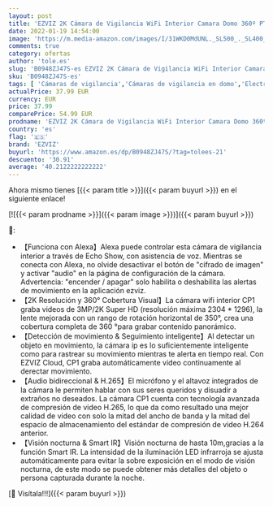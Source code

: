 ```yaml
---
layout: post
title: 'EZVIZ 2K Cámara de Vigilancia WiFi Interior Camara Domo 360º PTZ  Visión Nocturna  Detección de Movimiento  Audio Bidireccional  Compatible con Alexa y Google  Andriod/iOS  CP1'
date: 2022-01-19 14:54:00
image: 'https://m.media-amazon.com/images/I/31WKD0MdUNL._SL500_._SL400_.jpg'
comments: true
category: ofertas
author: 'tole.es'
slug: 'B0948ZJ47S-es EZVIZ 2K Cámara de Vigilancia WiFi Interior Camara Domo...'
sku: 'B0948ZJ47S-es'
tags: [ 'Cámaras de vigilancia','Cámaras de vigilancia en domo','Electrónica','Fotografía y videocámaras','alexa','ezviz', ]
actualPrice: 37.99 EUR
currency: EUR
price: 37.99
comparePrice: 54.99 EUR
prodname: 'EZVIZ 2K Cámara de Vigilancia WiFi Interior Camara Domo 360º PTZ  Visión Nocturna  Detección de Movimiento  Audio Bidireccional  Compatible con Alexa y Google  Andriod/iOS  CP1'
country: 'es'
flag: '🇪🇸'
brand: 'EZVIZ'
buyurl: 'https://www.amazon.es/dp/B0948ZJ47S/?tag=tolees-21'
descuento: '30.91'
average: '40.2122222222222'
---
```


Ahora mismo tienes [{{< param title >}}]({{< param buyurl >}}) en el siguiente enlace!

[![{{< param prodname >}}]({{< param image >}})]({{< param buyurl >}})

🔎:

- 【Funciona con Alexa】Alexa puede controlar esta cámara de vigilancia interior a través de Echo Show, con asistencia de voz. Mientras se conecta con Alexa, no olvide desactivar el botón de "cifrado de imagen" y activar "audio" en la página de configuración de la cámara. Advertencia: "encender / apagar" solo habilita o deshabilita las alertas de movimiento en la aplicación ezviz.
- 【2K Resolución y 360​​° Cobertura Visual】La cámara wifi interior CP1 graba videos de 3MP/2K Super HD (resolución máxima 2304 * 1296), la lente mejorada con un rango de rotación horizontal de 350°, crea una cobertura completa de 360 ​°para grabar contenido panorámico.
- 【Detección de movimiento & Seguimiento inteligente】Al detectar un objeto en movimiento, la cámara ip es lo suficientemente inteligente como para rastrear su movimiento mientras te alerta en tiempo real. Con EZVIZ Cloud, CP1 graba automáticamente video continuamente al derectar movimiento.
- 【Audio bidireccional & H.265】El micrófono y el altavoz integrados de la cámara le permiten hablar con sus seres queridos y disuadir a extraños no deseados. La cámara CP1 cuenta con tecnología avanzada de compresión de video H.265, lo que da como resultado una mejor calidad de video con solo la mitad del ancho de banda y la mitad del espacio de almacenamiento del estándar de compresión de video H.264 anterior.
- 【Visión nocturna & Smart IR】Visión nocturna de hasta 10m,gracias a la función Smart IR. La intensidad de la iluminación LED infrarroja se ajusta automáticamente para evitar la sobre exposición en el modo de visión nocturna, de este modo se puede obtener más detalles del objeto o persona capturada durante la noche.

[🛒 Visítala!!!]({{< param buyurl >}})
